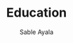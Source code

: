---
title: Education
pubDate: 11/15/2024 09:47 UTC-05:00
author: "Sable Ayala"
tags:
  - Resume
  - Education
imgUrl: "../../assets/astro.jpeg"
description: Lorem markdownum longo os thyrso telum, continet servat fetus nymphae, vox nocte sedesque, decimo. Omnia esse, quam sive; conplevit illis indestrictus admovit dedit sub quod protectus, impedit non.
layout: "../../layouts/ResumeComponent.astro"
language: "en-us"
draft: true
---